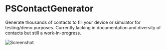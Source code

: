 PSContactGenerator
==================

Generate thousands of contacts to fill your device or simulator for testing/demo purposes. Currently lacking in documentation and diversity of contacts but still a work-in-progress.


![Screenshot][screenshot]

[screenshot]: https://raw.github.com/shepting/PSContactGenerator/master/Images/screenshot_small.png
